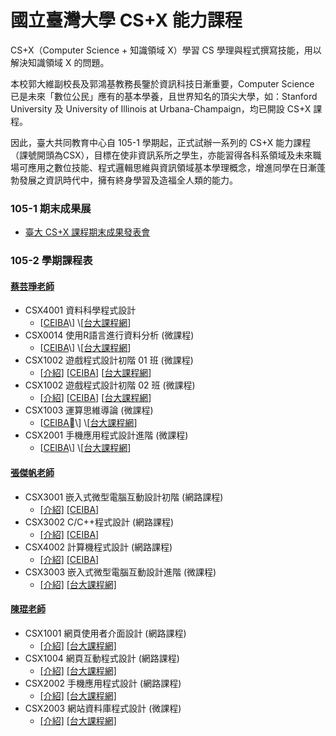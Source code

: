 # 國立臺灣大學 CS+X 能力課程

CS+X（Computer Science + 知識領域 X）學習 CS 學理與程式撰寫技能，用以解決知識領域 X 的問題。

本校郭大維副校長及郭鴻基教務長鑒於資訊科技日漸重要，Computer Science 已是未來「數位公民」應有的基本學養，且世界知名的頂尖大學，如：Stanford University 及 University of Illinois at Urbana-Champaign，均已開設 CS+X 課程。

因此，臺大共同教育中心自 105-1 學期起，正式試辦一系列的 CS+X 能力課程（課號開頭為CSX），目標在使非資訊系所之學生，亦能習得各科系領域及未來職場可應用之數位技能、程式邏輯思維與資訊領域基本學理概念，增進同學在日漸蓬勃發展之資訊時代中，擁有終身學習及造福全人類的能力。

### 105-1 期末成果展

* [臺大 CS+X 課程期末成果發表會](http://ntu-csx.csie.org/)

### 105-2 學期課程表

#### [蔡芸琤老師](Pecu.md)

* CSX4001 資料科學程式設計
  * \[[CEIBA](https://ceiba.ntu.edu.tw/1052CSX4001_)\] \[[台大課程網](https://nol.ntu.edu.tw/nol/coursesearch/print_table.php?course_id=H03%2004010&class=&dpt_code=H020&ser_no=28187&semester=105-2&lang=CH)\]
* CSX0014 使用R語言進行資料分析 \(微課程\)
  * \[[CEIBA](https://ceiba.ntu.edu.tw/1052CSX0014_)\] \[[台大課程網](https://nol.ntu.edu.tw/nol/coursesearch/print_table.php?course_id=H03%2001300&class=&dpt_code=H010&ser_no=86273&semester=105-2&lang=CH)\]
* CSX1002 遊戲程式設計初階 01 班 \(微課程\)
  * \[[介紹](CSX1002.md)\] \[[CEIBA](https://ceiba.ntu.edu.tw/1052CSX1002_01)\] \[[台大課程網](https://nol.ntu.edu.tw/nol/coursesearch/print_table.php?course_id=H03%2001020&class=01&dpt_code=H020&ser_no=45127&semester=105-2&lang=CH)\]
* CSX1002 遊戲程式設計初階 02 班 \(微課程\)
  * \[[介紹](CSX1002.md)\] \[[CEIBA](https://ceiba.ntu.edu.tw/1052CSX1002_02)\] \[[台大課程網](https://nol.ntu.edu.tw/nol/coursesearch/print_table.php?course_id=H03%2001020&class=02&dpt_code=H020&ser_no=86452&semester=105-2&lang=CH)\]
* CSX1003 運算思維導論 \(微課程\)
  * \[[CEIBA](https://ceiba.ntu.edu.tw/1052CSX1003_)\] \[[台大課程網](https://nol.ntu.edu.tw/nol/coursesearch/print_table.php?course_id=H03%2001030&class=&dpt_code=H020&ser_no=72094&semester=105-2&lang=CH)\]
* CSX2001 手機應用程式設計進階 \(微課程\)
  * \[[CEIBA](https://ceiba.ntu.edu.tw/1052CSX2001_)\] \[[台大課程網](https://nol.ntu.edu.tw/nol/coursesearch/print_table.php?course_id=H03%2002010&class=&dpt_code=H020&ser_no=46562&semester=105-2&lang=CH)\]

#### [張傑帆老師](Jeff.md)

* CSX3001 嵌入式微型電腦互動設計初階 \(網路課程\)
  * [\[介紹\]](CSX3001.md) [\[CEIBA\]](https://nol.ntu.edu.tw/nol/coursesearch/print_table.php?course_id=H03%2003010&class=01&dpt_code=H020&ser_no=82573&semester=105-2&lang=CH) 
* CSX3002 C/C++程式設計 \(網路課程\)
  * [\[介紹\]](CSX3002.md) [\[CEIBA\]](https://nol.ntu.edu.tw/nol/coursesearch/print_table.php?course_id=H03%2003020&class=01&dpt_code=H020&ser_no=38926&semester=105-2&lang=CH)
* CSX4002 計算機程式設計 \(網路課程\)
  * [\[介紹\]](CSX4002.md) [\[CEIBA\]](https://nol.ntu.edu.tw/nol/coursesearch/print_table.php?course_id=H03%2004020&class=01&dpt_code=H020&ser_no=60502&semester=105-2&lang=CH)
* CSX3003 嵌入式微型電腦互動設計進階 \(微課程\)
  * [\[介紹\]](CSX3003.md) [\[台大課程網\]](https://nol.ntu.edu.tw/nol/coursesearch/print_table.php?course_id=H03%2003030&class=01&dpt_code=H020&ser_no=57230&semester=105-2&lang=CH)

#### [陳琨老師](kChen.md)

* CSX1001 網頁使用者介面設計 \(網路課程\)
  * [\[介紹\]](CSX1001.md) [\[台大課程網\]](https://nol.ntu.edu.tw/nol/coursesearch/print_table.php?course_id=H03%2001010&class=01&dpt_code=H020&ser_no=82451&semester=105-2&lang=CH)
* CSX1004 網頁互動程式設計 \(網路課程\)
  * [\[介紹\]](CSX1004.md) [\[台大課程網\]](https://nol.ntu.edu.tw/nol/coursesearch/print_table.php?course_id=H03%2001040&class=01&dpt_code=H020&ser_no=28044&semester=105-2&lang=CH)
* CSX2002 手機應用程式設計 \(網路課程\)
  * [\[介紹\]](CSX2002.md) [\[台大課程網\]](https://nol.ntu.edu.tw/nol/coursesearch/print_table.php?course_id=H03%2002020&class=01&dpt_code=H020&ser_no=77932&semester=105-2&lang=CH)
* CSX2003 網站資料庫程式設計 \(微課程\)
  * [\[介紹\]](CSX2003.md) [\[台大課程網\]](https://nol.ntu.edu.tw/nol/coursesearch/print_table.php?course_id=H03%2002030&class=01&dpt_code=H020&ser_no=7447&semester=105-2&lang=CH)



